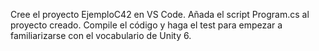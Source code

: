 Cree el proyecto EjemploC42 en VS Code. Añada el script Program.cs al proyecto creado. Compile el código y haga el test para empezar a familiarizarse con el vocabulario de Unity 6.
